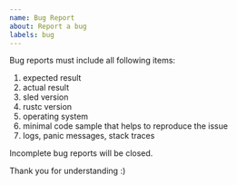 ```yaml
---
name: Bug Report
about: Report a bug
labels: bug
---
```


Bug reports must include all following items:

1. expected result
1. actual result
1. sled version
1. rustc version
1. operating system
1. minimal code sample that helps to reproduce the issue
1. logs, panic messages, stack traces

Incomplete bug reports will be closed.

Thank you for understanding :)



